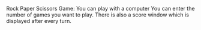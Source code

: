  Rock Paper Scissors Game:
You can play with a computer
You can enter the number of games you want to play.
There is also a score window which is displayed after every turn.